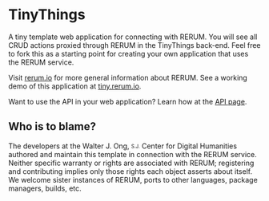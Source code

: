 # TinyThings
A tiny template web application for connecting with RERUM. You will see all
CRUD actions proxied through RERUM in the TinyThings back-end. Feel free to fork
this as a starting point for creating your own application that uses the RERUM service.

Visit [rerum.io](http://rerum.io) for more general information about RERUM. See a working demo of this application at [tiny.rerum.io](http://tiny.rerum.io/app).

Want to use the API in your web application? Learn how at the [API page](https://github.com/CenterForDigitalHumanities/rerum_server/blob/master/API.md).


## Who is to blame?
The developers at the Walter J. Ong, <sub><sup>S.J.</sup></sub> Center for Digital Humanities authored and maintain this template
in connection with the RERUM service.
Neither specific warranty or rights are associated with RERUM; registering and contributing implies only those rights 
each object asserts about itself. We welcome sister instances of RERUM, ports to other languages, package managers, builds, etc.


